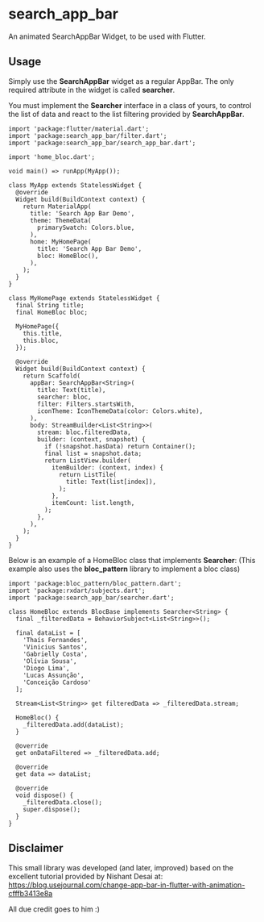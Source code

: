 # search_app_bar

An animated SearchAppBar Widget, to be used with Flutter.

## Usage

Simply use the **SearchAppBar** widget as a regular AppBar.
The only required attribute in the widget is called **searcher**.

You must implement the **Searcher** interface in a class of yours, to
control the list of data and react to the list filtering provided by **SearchAppBar**.

    import 'package:flutter/material.dart';
    import 'package:search_app_bar/filter.dart';
    import 'package:search_app_bar/search_app_bar.dart';

    import 'home_bloc.dart';

    void main() => runApp(MyApp());

    class MyApp extends StatelessWidget {
      @override
      Widget build(BuildContext context) {
        return MaterialApp(
          title: 'Search App Bar Demo',
          theme: ThemeData(
            primarySwatch: Colors.blue,
          ),
          home: MyHomePage(
            title: 'Search App Bar Demo',
            bloc: HomeBloc(),
          ),
        );
      }
    }

    class MyHomePage extends StatelessWidget {
      final String title;
      final HomeBloc bloc;

      MyHomePage({
        this.title,
        this.bloc,
      });

      @override
      Widget build(BuildContext context) {
        return Scaffold(
          appBar: SearchAppBar<String>(
            title: Text(title),
            searcher: bloc,
            filter: Filters.startsWith,
            iconTheme: IconThemeData(color: Colors.white),
          ),
          body: StreamBuilder<List<String>>(
            stream: bloc.filteredData,
            builder: (context, snapshot) {
              if (!snapshot.hasData) return Container();
              final list = snapshot.data;
              return ListView.builder(
                itemBuilder: (context, index) {
                  return ListTile(
                    title: Text(list[index]),
                  );
                },
                itemCount: list.length,
              );
            },
          ),
        );
      }
    }

Below is an example of a HomeBloc class that implements **Searcher**:
(This example also uses the **bloc_pattern** library to implement a bloc class)

    import 'package:bloc_pattern/bloc_pattern.dart';
    import 'package:rxdart/subjects.dart';
    import 'package:search_app_bar/searcher.dart';

    class HomeBloc extends BlocBase implements Searcher<String> {
      final _filteredData = BehaviorSubject<List<String>>();

      final dataList = [
        'Thaís Fernandes',
        'Vinicius Santos',
        'Gabrielly Costa',
        'Olívia Sousa',
        'Diogo Lima',
        'Lucas Assunção',
        'Conceição Cardoso'
      ];

      Stream<List<String>> get filteredData => _filteredData.stream;

      HomeBloc() {
        _filteredData.add(dataList);
      }

      @override
      get onDataFiltered => _filteredData.add;

      @override
      get data => dataList;

      @override
      void dispose() {
        _filteredData.close();
        super.dispose();
      }
    }


## Disclaimer

This small library was developed (and later, improved)
based on the excellent tutorial provided by Nishant Desai at:
https://blog.usejournal.com/change-app-bar-in-flutter-with-animation-cfffb3413e8a

All due credit goes to him :)
